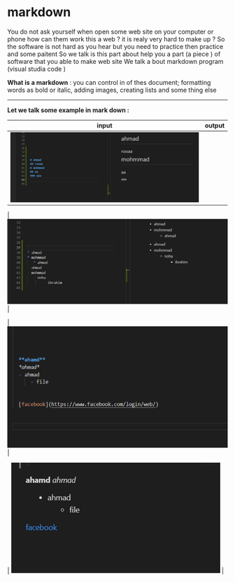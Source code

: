 # markdown 

You do not ask yourself when open some web site on your computer or phone how can them work this  a web ? it is realy very hard to make up ? 
So the software is not hard as you hear but you need to practice then practice and some paitent 
So we talk is this part about help you a part (a piece ) of software that you able to make web site 
We talk a bout markdown program (visual studia code ) 


**What is a markdown** : you can control in of thes  document; formatting words as bold or italic, adding images, creating lists and some thing else 

----------------------------


**Let we talk some example in mark down :**  


|           input     |              output         |
|           :---:     |              :---:          |
|![img](assets/m.png) | <br>                        |

|![img](assets/h.png)                               |

|![img](assets/l.png)                               |

| ![mg](assets/k.png)                               |





 



   







